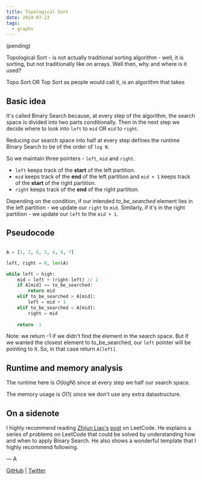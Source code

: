 ```yaml
---
title: Topological Sort
date: 2024-07-23
tags:
  - graphs
---
```


(pending)

Topological Sort - is not actually traditional sorting algorithm - well, it is sorting, but not traditionally like on arrays. Well then, why and where is it used?

Topo Sort OR Top Sort as people would call it, is an algorithm that takes 

## Basic idea

It's called Binary Search because, at every step of the algorithm, the search space is divided into two parts conditionally. Then in the next step we decide where to look into `left` to `mid` OR `mid` to `right`.

Reducing our search space into half at every step defines the runtime Binary Search to be of the order of `log N`.

So we maintain three pointers - `left`, `mid` and `right`. 

- `left` keeps track of the **start** of the left partition.
- `mid` keeps track of the **end** of the left partition and `mid + 1` keeps track of the **start** of the right partition.
- `right` keeps track of the **end** of the right partition.

Depending on the condition, if our intended _to_be_searched_ element lies in the left partition - we update our `right` to `mid`. Similarly, if it's in the right partition - we update our `left` to the `mid + 1`.


## Pseudocode

```python

A = [1, 2, 6, 3, 4, 9, 7]

left, right = 0, len(A)

while left < high:
    mid = left + (right-left) // 2
    if A[mid] == to_be_searched:
        return mid
    elif to_be_searched > A[mid]:
        left = mid + 1
    elif to_be_searched < A[mid]:
        right = mid
    
    return -1

```

Note: we return -1 if we didn't find the element in the search space. But if we wanted the closest element to to_be_searched, our `left` pointer will be pointing to it. So, in that case return `A[left]`.


## Runtime and memory analysis

The runtime here is $O(log N)$ since at every step we half our search space.

The memory usage is $O(1)$ since we don't use any extra datastructure.

## On a sidenote

I highly recommend reading [Zhijun Liao's](https://leetcode.com/u/zhijun_liao/) [post](https://leetcode.com/problems/minimum-number-of-days-to-make-m-bouquets/solutions/769703/python-clear-explanation-powerful-ultimate-binary-search-template-solved-many-problems/) on LeetCode.
He explains a series of problems on LeetCode that could be solved by understanding how and when to apply Binary Search. He also shows a wonderful template that I highly recommend following.


— A

[GitHub](https://github.com/AtharvaKamble) | [Twitter](https://twitter.com/AtharvaKamble07)

